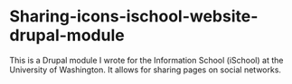 Sharing-icons-ischool-website-drupal-module
===========================================

This is a Drupal module I wrote for the Information School (iSchool) at the University of Washington. It allows for sharing pages on social networks.
